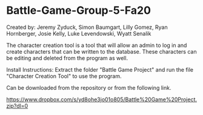 # Battle-Game-Group-5-Fa20
Created by: Jeremy Zyduck, Simon Baumgart, Lilly Gomez, Ryan Hornberger, Josie Kelly, Luke Levendowski, Wyatt Senalik

The character creation tool is a tool that will allow an admin to log in and create characters that can be written to the database. These characters can be editing and deleted from the program as well.

Install Instructions:
Extract the folder "Battle Game Project" and run the file "Character Creation Tool" to use the program.

Can be downloaded from the repository or from the following link.

https://www.dropbox.com/s/yd8ohe3jo01o805/Battle%20Game%20Project.zip?dl=0
